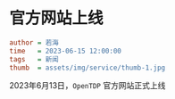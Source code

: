 # 官方网站上线

```ini
author = 若海
time   = 2023-06-15 12:00:00
tags   = 新闻
thumb  = assets/img/service/thumb-1.jpg
```

2023年6月13日，`OpenTDP` 官方网站正式上线
